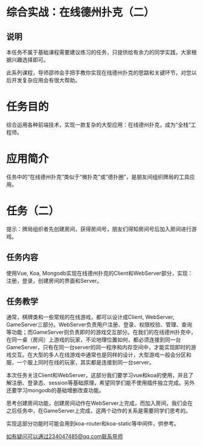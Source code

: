 # 综合实战：在线德州扑克（二）

## 说明
本任务不属于基础课程需要建议练习的任务，只提供给有余力的同学实践，大家根据兴趣选择即可。

此系列课程，导师邵帅会手把手教你实现在线德州扑克的思路和关键环节，对您以后开发复杂应用会有很大帮助。

# 任务目的
综合运用各种前端技术，实现一款复杂的大型应用：在线德州扑克，成为“全栈”工程师。

# 应用简介
任务中的“在线德州扑克”类似于“微扑克”或“德扑圈”，是朋友间组织牌局的工具应用。

# 任务（二）
提示：牌局组织者先创建房间，获得房间号，朋友们得知房间号后加入房间进行游戏。

## 任务内容
使用Vue, Koa, Mongodb实现在线德州扑克的Client和WebServer部分，实现：注册，登录，创建房间的界面和Server。

## 任务教学
通常，棋牌类和一些常规的在线游戏，都可以设计成Client, WebServer, GameServer三部分。WebServer负责用户注册、登录、权限校验、管理、查询等功能；而GameServer则负责即时的游戏交互部分。在我们的在线德州扑克中，在同一桌（房间）上游戏的玩家，不论地理位置如何，都必须连接到同一台GameServer，只有在同一台server的同一程序和内存空间中，才能实现即时的游戏交互。在大型的多人在线游戏中通常也是同样的设计，大型游戏一般会分区和服，一个服上同时在线的玩家，其实都是连接到同一台server。

本次任务关注Client和WebServer，这部分我们要学习vue和koa的使用，并且了解注册、登录态、session等基础原理，希望同学们能不使用插件独立完成。另外还要学习mongodb的基础增删改查功能。

思考创建房间功能，创建房间动作在WebServer上完成，而加入房间，我们会在之后任务中，在GameServer上完成，这两个动作的关系是需要同学们思考的。

实现这部分功能时可能会用到koa-router和koa-static等中间件，供参考。

如有疑问可以通过234047485@qq.com联系导师